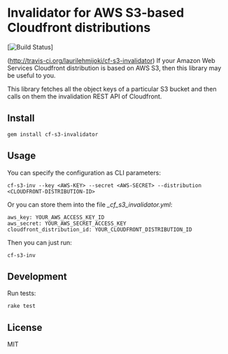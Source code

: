 # Invalidator for AWS S3-based Cloudfront distributions

[![Build Status](https://secure.travis-ci.org/laurilehmijoki/cf-s3-invalidator.png)]

(http://travis-ci.org/laurilehmijoki/cf-s3-invalidator)
If your Amazon Web Services Cloudfront distribution is based on AWS S3, then
this library may be useful to you.

This library fetches all the object keys of a particular S3 bucket and then
calls on them the invalidation REST API of Cloudfront.

## Install

`gem install cf-s3-invalidator`

## Usage

You can specify the configuration as CLI parameters:

`cf-s3-inv --key <AWS-KEY> --secret <AWS-SECRET> --distribution <CLOUDFRONT-DISTRIBUTION-ID>`

Or you can store them into the file *_cf_s3_invalidator.yml*:

    aws_key: YOUR_AWS_ACCESS_KEY_ID
    aws_secret: YOUR_AWS_SECRET_ACCESS_KEY
    cloudfront_distribution_id: YOUR_CLOUDFRONT_DISTRIBUTION_ID

Then you can just run:

`cf-s3-inv`

## Development

Run tests:

`rake test`

## License

MIT
